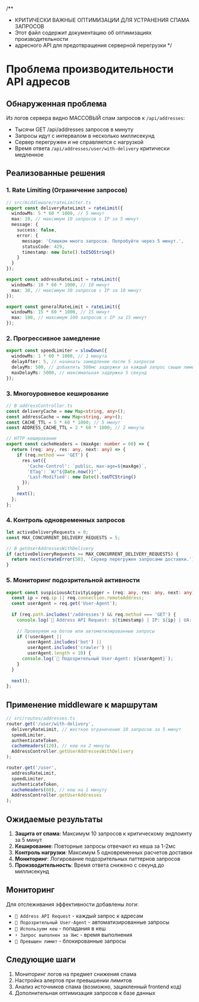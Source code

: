 /**
 * КРИТИЧЕСКИ ВАЖНЫЕ ОПТИМИЗАЦИИ ДЛЯ УСТРАНЕНИЯ СПАМА ЗАПРОСОВ
 * Этот файл содержит документацию об оптимизациях производительности
 * адресного API для предотвращения серверной перегрузки
 */

# Проблема производительности API адресов

## Обнаруженная проблема
Из логов сервера видно МАССОВЫЙ спам запросов к `/api/addresses`:
- Тысячи GET /api/addresses запросов в минуту
- Запросы идут с интервалом в несколько миллисекунд
- Сервер перегружен и не справляется с нагрузкой
- Время ответа `/api/addresses/user/with-delivery` критически медленное

## Реализованные решения

### 1. Rate Limiting (Ограничение запросов)

```typescript
// src/middleware/rateLimiter.ts
export const deliveryRateLimit = rateLimit({
  windowMs: 5 * 60 * 1000, // 5 минут
  max: 10, // максимум 10 запросов с IP за 5 минут
  message: {
    success: false,
    error: {
      message: 'Слишком много запросов. Попробуйте через 5 минут.',
      statusCode: 429,
      timestamp: new Date().toISOString()
    }
  }
});

export const addressRateLimit = rateLimit({
  windowMs: 10 * 60 * 1000, // 10 минут
  max: 30, // максимум 30 запросов с IP за 10 минут
});

export const generalRateLimit = rateLimit({
  windowMs: 15 * 60 * 1000, // 15 минут
  max: 100, // максимум 100 запросов с IP за 15 минут
});
```

### 2. Прогрессивное замедление

```typescript
export const speedLimiter = slowDown({
  windowMs: 1 * 60 * 1000, // 1 минута
  delayAfter: 5, // начинать замедление после 5 запросов
  delayMs: 500, // добавлять 500мс задержки за каждый запрос свыше лимита
  maxDelayMs: 5000, // максимальная задержка 5 секунд
});
```

### 3. Многоуровневое кеширование

```typescript
// В addressController.ts
const deliveryCache = new Map<string, any>();
const addressCache = new Map<string, any>(); 
const CACHE_TTL = 5 * 60 * 1000; // 5 минут
const ADDRESS_CACHE_TTL = 2 * 60 * 1000; // 2 минуты

// HTTP кеширование
export const cacheHeaders = (maxAge: number = 60) => {
  return (req: any, res: any, next: any) => {
    if (req.method === 'GET') {
      res.set({
        'Cache-Control': `public, max-age=${maxAge}`,
        'ETag': `W/"${Date.now()}"`,
        'Last-Modified': new Date().toUTCString()
      });
    }
    next();
  };
};
```

### 4. Контроль одновременных запросов

```typescript
let activeDeliveryRequests = 0;
const MAX_CONCURRENT_DELIVERY_REQUESTS = 5;

// В getUserAddressesWithDelivery
if (activeDeliveryRequests >= MAX_CONCURRENT_DELIVERY_REQUESTS) {
  return next(createError(503, 'Сервер перегружен запросами доставки.'));
}
```

### 5. Мониторинг подозрительной активности

```typescript
export const suspiciousActivityLogger = (req: any, res: any, next: any) => {
  const ip = req.ip || req.connection.remoteAddress;
  const userAgent = req.get('User-Agent');
  
  if (req.path.includes('/addresses') && req.method === 'GET') {
    console.log(`🚨 Address API Request: ${timestamp} | IP: ${ip} | UA: ${userAgent}`);
    
    // Проверяем на ботов или автоматизированные запросы
    if (!userAgent || 
        userAgent.includes('bot') || 
        userAgent.includes('crawler') || 
        userAgent.length < 10) {
      console.log(`🤖 Подозрительный User-Agent: ${userAgent}`);
    }
  }
  
  next();
};
```

## Применение middleware к маршрутам

```typescript
// src/routes/addresses.ts
router.get('/user/with-delivery', 
  deliveryRateLimit, // жесткое ограничение 10 запросов за 5 минут
  speedLimiter, 
  authenticateToken, 
  cacheHeaders(120), // кеш на 2 минуты
  AddressController.getUserAddressesWithDelivery
);

router.get('/user', 
  addressRateLimit, 
  speedLimiter, 
  authenticateToken, 
  cacheHeaders(60), // кеш на 1 минуту
  AddressController.getUserAddresses
);
```

## Ожидаемые результаты

1. **Защита от спама**: Максимум 10 запросов к критическому эндпоинту за 5 минут
2. **Кеширование**: Повторные запросы отвечают из кеша за 1-2мс
3. **Контроль нагрузки**: Максимум 5 одновременных расчетов доставки
4. **Мониторинг**: Логирование подозрительных паттернов запросов
5. **Производительность**: Время ответа снижено с секунд до миллисекунд

## Мониторинг

Для отслеживания эффективности добавлены логи:
- `🚨 Address API Request` - каждый запрос к адресам
- `🤖 Подозрительный User-Agent` - автоматизированные запросы
- `🚀 Используем кеш` - попадания в кеш
- `⚡ Запрос выполнен за Xмс` - время выполнения
- `🚫 Превышен лимит` - блокированные запросы

## Следующие шаги

1. Мониторинг логов на предмет снижения спама
2. Настройка алертов при превышении лимитов
3. Анализ источников спама (возможно, зацикленный frontend код)
4. Дополнительная оптимизация запросов к базе данных
